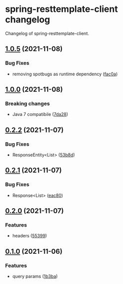 # spring-resttemplate-client changelog

Changelog of spring-resttemplate-client.

## [1.0.5](https://github.com/tomasbjerre/spring-resttemplate-client/releases/tag/1.0.5) (2021-11-08)





### Bug Fixes

-  removing spotbugs as runtime dependency ([fac0a](https://github.com/tomasbjerre/spring-resttemplate-client/commit/fac0a0056cebf4e))  



## [1.0.0](https://github.com/tomasbjerre/spring-resttemplate-client/releases/tag/1.0.0) (2021-11-08)

### Breaking changes

-  Java 7 compatibile ([7da28](https://github.com/tomasbjerre/spring-resttemplate-client/commit/7da28b3ece2c3a8))  







## [0.2.2](https://github.com/tomasbjerre/spring-resttemplate-client/releases/tag/0.2.2) (2021-11-07)





### Bug Fixes

-  ResponseEntity<List<X>> ([53b8d](https://github.com/tomasbjerre/spring-resttemplate-client/commit/53b8d19615a89d1))  



## [0.2.1](https://github.com/tomasbjerre/spring-resttemplate-client/releases/tag/0.2.1) (2021-11-07)





### Bug Fixes

-  Response<List<X>> ([eac80](https://github.com/tomasbjerre/spring-resttemplate-client/commit/eac80b520f40f0c))  



## [0.2.0](https://github.com/tomasbjerre/spring-resttemplate-client/releases/tag/0.2.0) (2021-11-07)



### Features

-  headers ([55399](https://github.com/tomasbjerre/spring-resttemplate-client/commit/55399d586e82eca))  





## [0.1.0](https://github.com/tomasbjerre/spring-resttemplate-client/releases/tag/0.1.0) (2021-11-06)



### Features

-  query params ([1b3ba](https://github.com/tomasbjerre/spring-resttemplate-client/commit/1b3bac7d6fe4044))  





    
